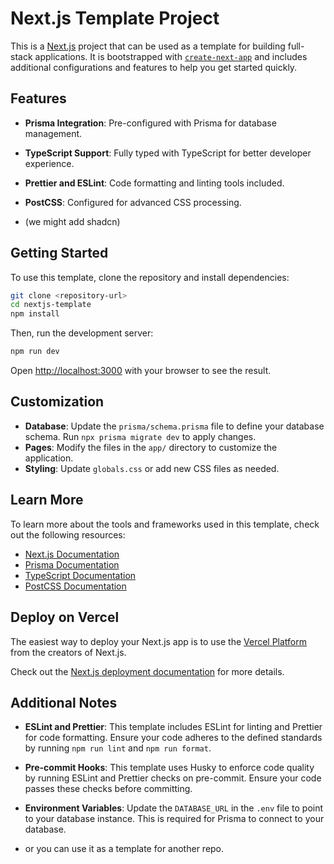 # Next.js Template Project

This is a [Next.js](https://nextjs.org) project that can be used as a template for building full-stack applications. It is bootstrapped with [`create-next-app`](https://nextjs.org/docs/app/api-reference/cli/create-next-app) and includes additional configurations and features to help you get started quickly.

## Features

- **Prisma Integration**: Pre-configured with Prisma for database management.
- **TypeScript Support**: Fully typed with TypeScript for better developer experience.
- **Prettier and ESLint**: Code formatting and linting tools included.
- **PostCSS**: Configured for advanced CSS processing.

- (we might add shadcn)

## Getting Started

To use this template, clone the repository and install dependencies:

```bash
git clone <repository-url>
cd nextjs-template
npm install
```

Then, run the development server:

```bash
npm run dev
```

Open [http://localhost:3000](http://localhost:3000) with your browser to see the result.

## Customization

- **Database**: Update the `prisma/schema.prisma` file to define your database schema. Run `npx prisma migrate dev` to apply changes.
- **Pages**: Modify the files in the `app/` directory to customize the application.
- **Styling**: Update `globals.css` or add new CSS files as needed.

## Learn More

To learn more about the tools and frameworks used in this template, check out the following resources:

- [Next.js Documentation](https://nextjs.org/docs)
- [Prisma Documentation](https://www.prisma.io/docs)
- [TypeScript Documentation](https://www.typescriptlang.org/docs/)
- [PostCSS Documentation](https://postcss.org/)

## Deploy on Vercel

The easiest way to deploy your Next.js app is to use the [Vercel Platform](https://vercel.com/new?utm_medium=default-template&filter=next.js&utm_source=create-next-app&utm_campaign=create-next-app-readme) from the creators of Next.js.

Check out the [Next.js deployment documentation](https://nextjs.org/docs/app/building-your-application/deploying) for more details.

## Additional Notes

- **ESLint and Prettier**: This template includes ESLint for linting and Prettier for code formatting. Ensure your code adheres to the defined standards by running `npm run lint` and `npm run format`.
- **Pre-commit Hooks**: This template uses Husky to enforce code quality by running ESLint and Prettier checks on pre-commit. Ensure your code passes these checks before committing.
- **Environment Variables**: Update the `DATABASE_URL` in the `.env` file to point to your database instance. This is required for Prisma to connect to your database.

- or you can use it as a template for another repo.
